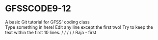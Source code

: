 # GFSSCODE9-12
A basic Git tutorial for GFSS' coding class  
Type something in here!
Edit any line except the first two!
Try to keep the text within the first 10 lines.
/
/
/
/
/
Raja - first

